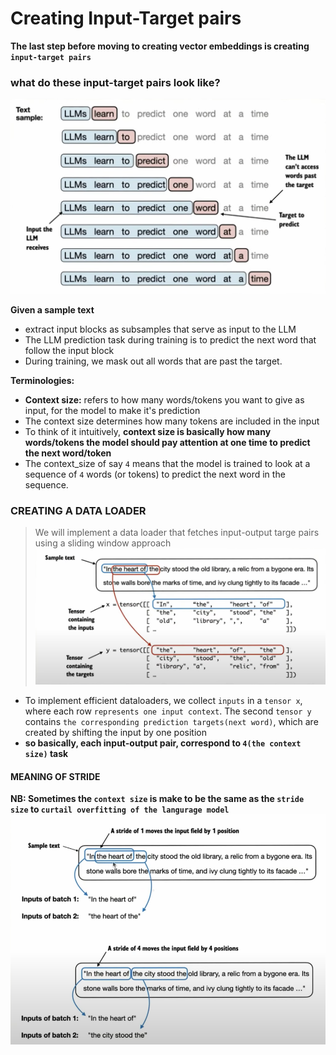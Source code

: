 # **Creating Input-Target pairs**

**The last step before moving to creating vector embeddings is creating `input-target pairs`**

### **what do these input-target pairs look like?**

![](images/input_target_l9.png)

**Given a sample text**

- extract input blocks as subsamples that serve as input to the LLM
- The LLM prediction task during training is to predict the next word that follow the input block
- During training, we mask out all words that are past the target.

**Terminologies:**

- **Context size:** refers to how many words/tokens you want to give as input, for the model to make it's prediction
- The context size determines how many tokens are included in the input
- To think of it intuitively, **context size is basically how many words/tokens the model should pay attention at one time to predict the next word/token**
- The context_size of say `4` means that the model is trained to look at a sequence of `4` words (or tokens) to predict the next word in the sequence.

### **CREATING A DATA LOADER**

> We will implement a data loader that fetches input-output targe pairs using a sliding window approach
> ![](images/data_loader_l9.png)

- To implement efficient dataloaders, we collect `inputs` in a `tensor x`, where each row `represents one input context`. The second `tensor y` contains `the corresponding prediction targets(next word)`, which are created by shifting the input by one position
- **so basically, each input-output pair, correspond to `4(the context size)` task**

#### **MEANING OF STRIDE**

**NB: Sometimes the `context size` is make to be the same as the `stride size` to `curtail overfitting of the langurage model`**
![](images/STRIDE_L9.png)
